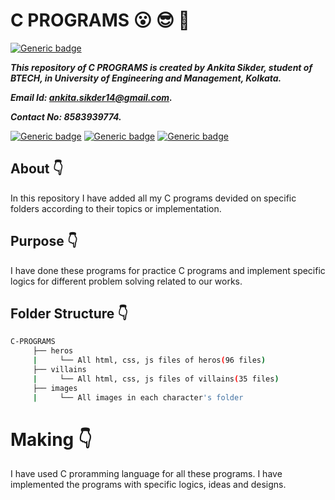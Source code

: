#  C PROGRAMS :open_mouth: :sunglasses: :facepunch:

[![Generic badge](https://img.shields.io/badge/C-programming-red)](https://shields.io/) 

***This repository of C PROGRAMS is created by Ankita Sikder, student of BTECH, in University of Engineering and Management, Kolkata.***

***Email Id: ankita.sikder14@gmail.com.***

***Contact No: 8583939774.***

[![Generic badge](https://img.shields.io/badge/contact%20me-facebook-blue)](https://www.facebook.com/ankita.sikder.104) [![Generic badge](https://img.shields.io/badge/visit%20my%20projects%20-github-brightgreen)](https://github.com/ankitasikder) [![Generic badge]()](https://www.instagram.com/ankita.sikder14)

## About :point_down:

<div align="justified">

In this repository I have added all my C programs devided on specific folders according to their topics or implementation. 

</div>


## Purpose :point_down:

<div align="justified">

I have done these programs for practice C programs and implement specific logics for different problem solving related to our works.

</div>

## Folder Structure :point_down:
```bash
C-PROGRAMS
     ├── heros
     |     └── All html, css, js files of heros(96 files)
     ├── villains
     |     └── All html, css, js files of villains(35 files)
     ├── images
     |     └── All images in each character's folder

```
# Making :point_down:

<div align="justified">

I have used C proramming language for all these programs. I have implemented the programs with specific logics, ideas and designs.

</div>
     

